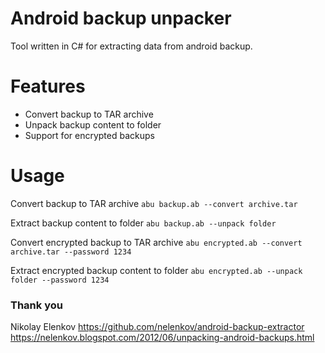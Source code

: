 Android backup unpacker
=======================

Tool written in C# for extracting data from android backup.

# Features
* Convert backup to TAR archive
* Unpack backup content to folder
* Support for encrypted backups

# Usage
Convert backup to TAR archive
```abu backup.ab --convert archive.tar```

Extract backup content to folder
```abu backup.ab --unpack folder```

Convert encrypted backup to TAR archive
```abu encrypted.ab --convert archive.tar --password 1234```

Extract encrypted backup content to folder
```abu encrypted.ab --unpack folder --password 1234```

### Thank you
Nikolay Elenkov
https://github.com/nelenkov/android-backup-extractor
https://nelenkov.blogspot.com/2012/06/unpacking-android-backups.html